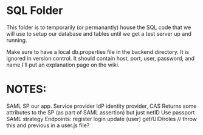 # SQL Folder
This folder is to temporarily (or permanantly) house the SQL code that we will use to setup our database and tables until we get a test server up and running.

Make sure to have a local db.properties file in the backend directory. It is ignored in version control. It should contain host, port, user, password, and name
I'll put an explanation page on the wiki.

# NOTES:
SAML
SP our app. Service provider
IdP identity provider, CAS
	Returns some attributes to the SP (as part of SAML assertion) but just netID
	Use passport SAML strategy
Endpoints:
	register
	login
	update (user)
	get/UID/roles // throw this and previous in a user.js file?